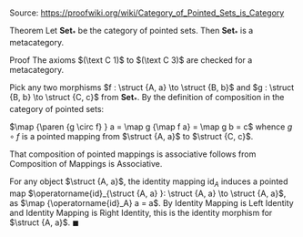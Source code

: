 # 

Source: https://proofwiki.org/wiki/Category_of_Pointed_Sets_is_Category

Theorem
Let $\mathbf{Set}_*$ be the category of pointed sets.
Then $\mathbf{Set}_*$ is a metacategory. 


Proof
The axioms $(\text C 1)$ to $(\text C 3)$ are checked for a metacategory.

Pick any two morphisms $f : \struct {A, a} \to \struct {B, b}$ and $g : \struct {B, b} \to \struct {C, c}$ from $\mathbf{Set}_*$.
By the definition of composition in the category of pointed sets:

$\map {\paren {g \circ f} } a = \map g {\map f a} = \map g b = c$
whence $g \circ f$ is a pointed mapping from $\struct {A, a}$ to $\struct {C, c}$.

That composition of pointed mappings is associative follows from Composition of Mappings is Associative.

For any object $\struct {A, a}$, the identity mapping $\operatorname{id}_A$ induces a pointed map $\operatorname{id}_{\struct {A, a} }: \struct {A, a} \to \struct {A, a}$, as $\map {\operatorname{id}_A} a = a$.
By Identity Mapping is Left Identity and Identity Mapping is Right Identity, this is the identity morphism for $\struct {A, a}$.
$\blacksquare$





